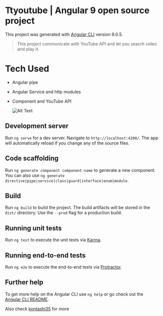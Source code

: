 # Ttyoutube | Angular 9 open source project 

This project was generated with [Angular CLI](https://github.com/angular/angular-cli) version 9.0.5.

>This project communicate with YouTube API and let you seacrh video and play it.    
# Tech Used   
* Angular pipe
* Angular Service and http modules
* Component and YouTube API
   
   ![Alt Text](https://media.giphy.com/media/loiy44aQqcXXCqIvsa/giphy.gif)

## Development server

Run `ng serve` for a dev server. Navigate to `http://localhost:4200/`. The app will automatically reload if you change any of the source files.

## Code scaffolding

Run `ng generate component component-name` to generate a new component. You can also use `ng generate directive|pipe|service|class|guard|interface|enum|module`.

## Build

Run `ng build` to build the project. The build artifacts will be stored in the `dist/` directory. Use the `--prod` flag for a production build.

## Running unit tests

Run `ng test` to execute the unit tests via [Karma](https://karma-runner.github.io).

## Running end-to-end tests

Run `ng e2e` to execute the end-to-end tests via [Protractor](http://www.protractortest.org/).

## Further help

To get more help on the Angular CLI use `ng help` or go check out the [Angular CLI README](https://github.com/angular/angular-cli/blob/master/README.md).

Also check 
[kontashi35](https://github.com/kontashi35/) for more 